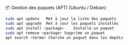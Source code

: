 📦 Gestion des paquets (APT) (Ubuntu / Debian)

  ```zsh 
  sudo apt update	Met à jour la liste des paquets
  sudo apt upgrade	Met à jour les paquets installés
  sudo apt install <package>	Installe un paquet
  sudo apt remove <package>	Supprime un paquet
  apt search <terme> Cherche un paquet dans les dépôts
  ```
